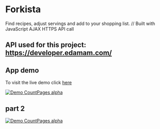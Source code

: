 # Forkista
Find recipes, adjust servings and add to your shopping list. // Built with JavaScript AJAX HTTPS API call

## API used for this project: https://developer.edamam.com/

## App demo

To visit the live demo click [here](https://diyarfaraj.github.io/Forkista)

[![Demo CountPages alpha](https://j.gifs.com/810jkg.gif)](https://www.youtube.com/watch?v=he6nbLaoNs0)

## part 2

[![Demo CountPages alpha](https://j.gifs.com/K1vJ0M.gif)](https://www.youtube.com/watch?v=he6nbLaoNs0)
